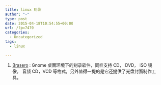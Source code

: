 ```yaml
---
title: linux 刻录
author: "-"
type: post
date: 2015-04-18T10:54:55+00:00
url: /?p=7470
categories:
  - Uncategorized
tags:
  - linux

---
```

  1. [Brasero][1] : Gnome 桌面环境下的刻录软件，同样支持 CD， DVD， ISO 镜像， 音频 CD，VCD 等格式，另外值得一提的是它还提供了光盘封面制作工具。

 [1]: http://projects.gnome.org/brasero/